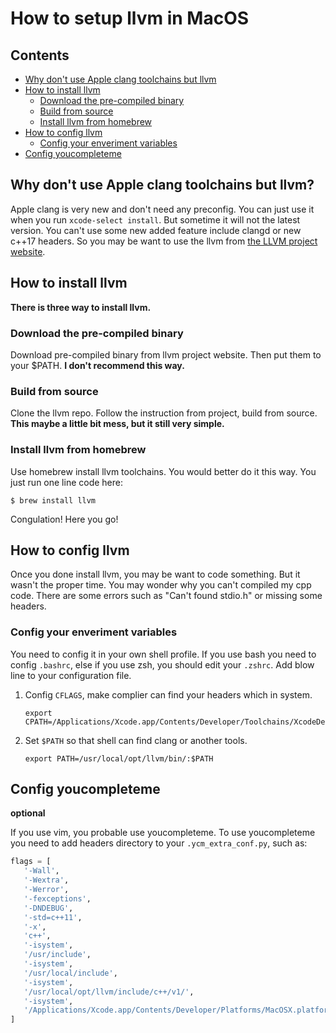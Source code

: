 # How to setup llvm in MacOS

Contents
--------

- [Why don't use Apple clang toolchains but llvm](#why-don't-use-apple-clang-toolachains-but-llvm)
- [How to install llvm](#how-to-install-llvm)
    - [Download the pre-compiled binary](#download-the-pre-compiled-binary)
    - [Build from source](#build-from-source)
    - [Install llvm from homebrew](#install-llvm-from-homebrew)
- [How to config llvm](#how-to-config-llvm)
    - [Config your enveriment variables](#config-your-enveriment-variables)
- [Config youcompleteme](#config-youcompleteme)

## Why don't use Apple clang toolchains but llvm?
Apple clang is very new and don't need any preconfig. You can just use it when you run `xcode-select install`. But sometime it will not the latest version. You can't use some new added feature include clangd or new c++17 headers. So you may be want to use the llvm from [the LLVM project website](https://llvm.org).

## How to install llvm

**There is three way to install llvm.**

### Download the pre-compiled binary
Download pre-compiled binary from llvm project website. Then put them to your $PATH.
**I don't recommend this way.**

### Build from source
Clone the llvm repo. Follow the instruction from project, build from source.
**This maybe a little bit mess, but it still very simple.**

### Install llvm from homebrew
Use homebrew install llvm toolchains. You would better do it this way.
You just run one line code here:
```shell
$ brew install llvm
```
Congulation! Here you go!

## How to config llvm
Once you done install llvm, you may be want to code something. But it wasn't the proper time. You may wonder why you can't compiled my cpp code. There are some errors such as "Can't found stdio.h" or missing some headers.

### Config your enveriment variables

You need to config it in your own shell profile. If you use bash you need to config `.bashrc`, else if you use zsh, you should edit your `.zshrc`.  Add blow line to your configuration file.
    
1. Config `CFLAGS`, make complier can find your headers which in system.

   ```shell
   export CPATH=/Applications/Xcode.app/Contents/Developer/Toolchains/XcodeDefault.xctoolchain/usr/lib/clang/10.0.0/include:/Applications/Xcode.app/Contents/Developer/Toolchains/XcodeDefault.xctoolchain/usr/include:/Applications/Xcode.app/Contents/Developer/Platforms/MacOSX.platform/Developer/SDKs/MacOSX10.14.sdk/usr/include:/Applications/Xcode.app/Contents/Developer/Platforms/MacOSX.platform/Developer/SDKs/MacOSX10.14.sdk/System/Library/Frameworks
   ```
2. Set `$PATH` so that shell can find clang or another tools.

   ```shell
   export PATH=/usr/local/opt/llvm/bin/:$PATH
   ```
## Config youcompleteme
**optional**

If you use vim, you probable use youcompleteme. To use youcompleteme you need to add headers directory to your `.ycm_extra_conf.py`, such as:
    
 ```python
flags = [
    '-Wall',
    '-Wextra',
    '-Werror',
    '-fexceptions',
    '-DNDEBUG',
    '-std=c++11',
    '-x',
    'c++',
    '-isystem',
    '/usr/include',
    '-isystem',
    '/usr/local/include',
    '-isystem',
    '/usr/local/opt/llvm/include/c++/v1/',
    '-isystem',
    '/Applications/Xcode.app/Contents/Developer/Platforms/MacOSX.platform/Developer/SDKs/MacOSX.sdk/usr/include/'
]
 ```

